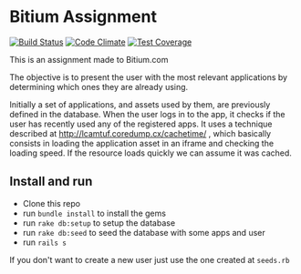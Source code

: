 Bitium Assignment
=====

[![Build Status](https://semaphoreapp.com/api/v1/projects/b5d3130e-3275-4908-8022-03ae0b4f7a99/304663/shields_badge.svg)](https://semaphoreapp.com/josuelima/bitium_cache)
[![Code Climate](https://codeclimate.com/github/josuelima/bitium_cache/badges/gpa.svg)](https://codeclimate.com/github/josuelima/bitium_cache)
[![Test Coverage](https://codeclimate.com/github/josuelima/bitium_cache/badges/coverage.svg)](https://codeclimate.com/github/josuelima/bitium_cache)

This is an assignment made to Bitium.com

The objective is to present the user with the most relevant applications by determining which ones they are already using.

Initially a set of applications, and assets used by them, are previously defined in the database. When the user logs in to the app, it checks if the user has recently used any of the registered apps. It uses a technique described at http://lcamtuf.coredump.cx/cachetime/ , which basically consists in loading the application asset in an iframe and checking the loading speed. If the resource loads quickly we can assume it was cached.

## Install and run
- Clone this repo
- run `bundle install` to install the gems
- run `rake db:setup` to setup the database
- run `rake db:seed` to seed the database with some apps and user
- run `rails s`

If you don't want to create a new user just use the one created at `seeds.rb`